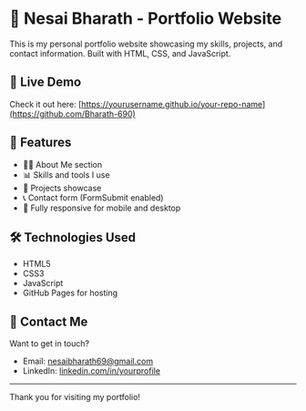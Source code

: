 # 💼 Nesai Bharath - Portfolio Website

This is my personal portfolio website showcasing my skills, projects, and contact information. Built with HTML, CSS, and JavaScript.

## 🚀 Live Demo

Check it out here: [https://yourusername.github.io/your-repo-name](https://github.com/Bharath-690)

## 📂 Features

- 🧑‍💻 About Me section
- 📊 Skills and tools I use
- 📁 Projects showcase
- 📞 Contact form (FormSubmit enabled)
- 📱 Fully responsive for mobile and desktop

## 🛠️ Technologies Used

- HTML5
- CSS3
- JavaScript
- GitHub Pages for hosting

## 📩 Contact Me

Want to get in touch?

- Email: nesaibharath69@gmail.com
- LinkedIn: [linkedin.com/in/yourprofile](https://www.linkedin.com/in/nesai-bharath-741349293)

---

Thank you for visiting my portfolio!
